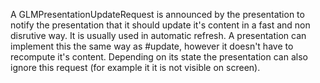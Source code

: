 A GLMPresentationUpdateRequest is announced by the presentation to notify the presentation that it should update it's content in a fast and non disrutive way. It is usually used in automatic refresh. A presentation can implement this the same way as #update, however it doesn't have to recompute it's content. Depending on its state the presentation can also ignore this request (for example it it is not visible on screen). 